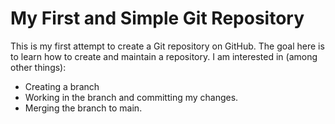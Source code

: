 # My First and Simple Git Repository

This is my first attempt to create a Git repository on GitHub.
The goal here is to learn how to create and maintain a repository.
I am interested in (among other things):
- Creating a branch
- Working in the branch and committing my changes.
- Merging the branch to main.
